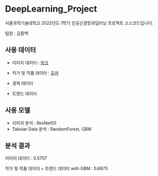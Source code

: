 # DeepLearning_Project
서울과학기술대학교 2022년도 1학기 인공신경망과딥러닝 프로젝트 소스코드입니다.

팀원 : 김종백

## 사용 데이터

- 이미지 데이터 : [링크](https://drive.google.com/drive/folders/1dNLxqK0dG3MdYZZ_klpqa1eQrfa49nor?usp=sharing)

- 작가 및 작품 데이터 : [출처](http://kartprice.net/)

- 경제 데이터
- 트렌드 데이터

## 사용 모델

- 이미지 분석 : ResNet50
- Tabular Data 분석 : RandomForest, GBM

## 분석 결과

이미지 데이터 : 0.5707

작가 및 작품 데이터 + 트렌드 데이터 with GBM : 0.6873




